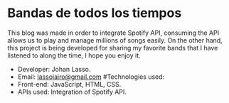 # Bandas de todos los tiempos
This blog was made in order to integrate Spotify API, consuming the API allows us to play and manage millions of songs easily.
On the other hand, this project is being developed for sharing my favorite bands that I have listened to along the time, I hope you enjoy it.
- Developer: Johan Lasso.
- Email: lassojairo@gmail.com
#Technologies used:
- Front-end: JavaScript, HTML, CSS.
- APIs used: Integration of Spotify API.